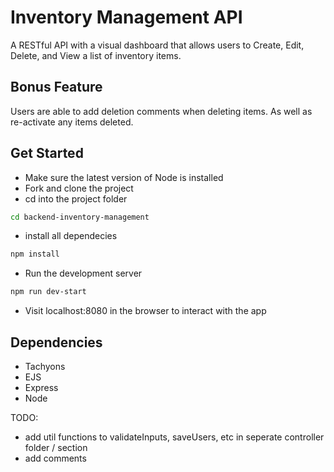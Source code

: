 # Inventory Management API

A RESTful API with a visual dashboard that allows users to Create, Edit, Delete, and View a list of inventory items.

## Bonus Feature

Users are able to add deletion comments when deleting items. As well as re-activate any items deleted.

## Get Started

- Make sure the latest version of Node is installed
- Fork and clone the project
- cd into the project folder

```bash
cd backend-inventory-management
```

- install all dependecies

```bash
npm install
```

- Run the development server

```bash
npm run dev-start
```

- Visit localhost:8080 in the browser to interact with the app

## Dependencies

- Tachyons
- EJS
- Express
- Node

TODO:

- add util functions to validateInputs, saveUsers, etc in seperate controller folder / section
- add comments
